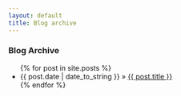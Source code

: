 ```yaml
---
layout: default
title: Blog archive
---
```

<div class="page-content wc-container">
  <h3>Blog Archive</h3>
  <ul id="blog-posts" class="posts">
    {% for post in site.posts %}
      <li>
	      <span>{{ post.date | date_to_string }} &raquo;</span>
	      <a href="{{ baseurl }}{{ post.url }}">{{ post.title }}</a>
      </li>
    {% endfor %}
  </ul>
</div>